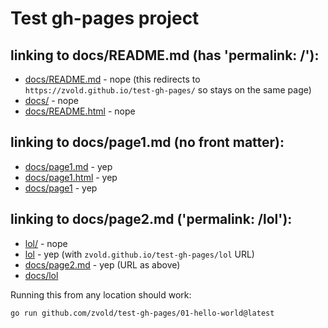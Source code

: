 # Test gh-pages project

## linking to docs/README.md (has 'permalink: /'):

- [docs/README.md](docs/README.md) - nope (this redirects to `https://zvold.github.io/test-gh-pages/` so stays on the same page)
- [docs/](docs/) - nope
- [docs/README.html](docs/README.html) - nope

## linking to docs/page1.md (no front matter):

- [docs/page1.md](docs/page1.md) - yep
- [docs/page1.html](docs/page1.html) - yep
- [docs/page1](docs/page1) - yep

## linking to docs/page2.md ('permalink: /lol'):

- [lol/](lol/) - nope
- [lol](lol) - yep (with `zvold.github.io/test-gh-pages/lol` URL)
- [docs/page2.md](docs/page2.md) - yep (URL as above)
- [docs/lol](docs/lol)

Running this from any location should work:

```
go run github.com/zvold/test-gh-pages/01-hello-world@latest 
```

 
